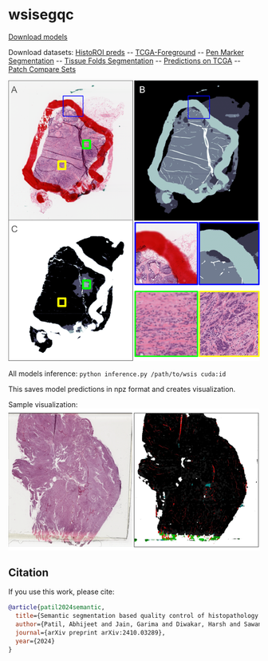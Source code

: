 # wsisegqc

[Download models](https://drive.google.com/drive/folders/1P3E9kZDM7A7cM06RR47kywvQCL3X0HJz?usp=sharing)

Download datasets:
[HistoROI preds](https://drive.google.com/file/d/1CDFpoJmKoN34CIxsr88fGWI-XckynF6G/view?usp=drive_link) --
[TCGA-Foreground](https://github.com/abhijeetptl5/historoi/tree/main/tcga_tissue) -- 
[Pen Marker Segmentation](https://drive.google.com/file/d/18QRodOY-D-hdIeplT4D4W22AtbxvqXKT/view?usp=sharing) -- 
[Tissue Folds Segmentation](https://drive.google.com/file/d/16yw0j3C9raapZWfMwXjaYkHffyl4rl31/view?usp=sharing) -- 
[Predictions on TCGA](https://drive.google.com/file/d/1a5DxtOs7nEtmWdjZ74Go3ZLln3ZjgLFO/view?usp=sharing) -- 
[Patch Compare Sets](https://drive.google.com/file/d/1Tis2C4UJqmdXExEQvz0-paOCQeDXYi5k/view?usp=sharing)

![Model predictions](https://github.com/abhijeetptl5/wsisegqc/blob/main/preds_all.png)

All models inference: `python inference.py /path/to/wsis cuda:id`

This saves model predictions in npz format and creates visualization.

Sample visualization:
![Sample Visualization](https://github.com/abhijeetptl5/wsisegqc/blob/main/viz_sample.png)

## Citation

If you use this work, please cite:

```bibtex
@article{patil2024semantic,
  title={Semantic segmentation based quality control of histopathology whole slide images},
  author={Patil, Abhijeet and Jain, Garima and Diwakar, Harsh and Sawant, Jay and Bameta, Tripti and Rane, Swapnil and Sethi, Amit},
  journal={arXiv preprint arXiv:2410.03289},
  year={2024}
}
